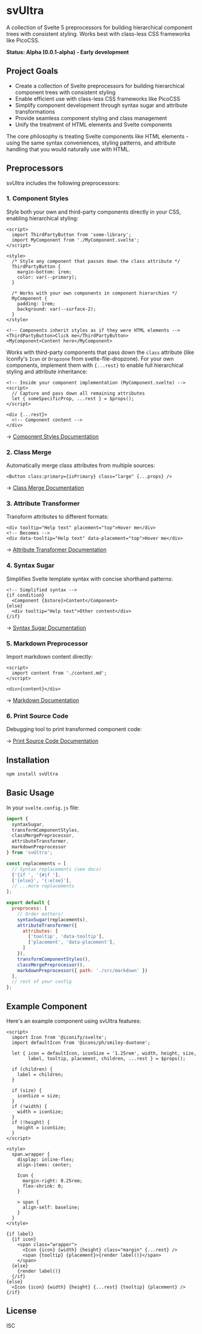 # svUltra

A collection of Svelte 5 preprocessors for building hierarchical component trees with consistent styling. Works best with class-less CSS frameworks like PicoCSS.

**Status: Alpha (0.0.1-alpha) - Early development**

## Project Goals

- Create a collection of Svelte preprocessors for building hierarchical component trees with consistent styling
- Enable efficient use with class-less CSS frameworks like PicoCSS
- Simplify component development through syntax sugar and attribute transformations
- Provide seamless component styling and class management
- Unify the treatment of HTML elements and Svelte components

The core philosophy is treating Svelte components like HTML elements - using the same syntax conveniences, styling patterns, and attribute handling that you would naturally use with HTML.

## Preprocessors

svUltra includes the following preprocessors:

### 1. Component Styles

Style both your own and third-party components directly in your CSS, enabling hierarchical styling:

```svelte
<script>
  import ThirdPartyButton from 'some-library';
  import MyComponent from './MyComponent.svelte';
</script>

<style>
  /* Style any component that passes down the class attribute */
  ThirdPartyButton {
    margin-bottom: 1rem;
    color: var(--primary);
  }
  
  /* Works with your own components in component hierarchies */
  MyComponent {
    padding: 1rem;
    background: var(--surface-2);
  }
</style>

<!-- Components inherit styles as if they were HTML elements -->
<ThirdPartyButton>Click me</ThirdPartyButton>
<MyComponent>Content here</MyComponent>
```

Works with third-party components that pass down the `class` attribute (like Iconify's `Icon` or `Dropzone` from svelte-file-dropzone). For your own components, implement them with `{...rest}` to enable full hierarchical styling and attribute inheritance:

```svelte
<!-- Inside your component implementation (MyComponent.svelte) -->
<script>
  // Capture and pass down all remaining attributes  
  let { someSpecificProp, ...rest } = $props();
</script>

<div {...rest}>
  <!-- Component content -->
</div>
```

→ [Component Styles Documentation](./docs/component-styles.md)

### 2. Class Merge

Automatically merge class attributes from multiple sources:

```svelte
<Button class:primary={isPrimary} class="large" {...props} />
```

→ [Class Merge Documentation](./docs/class-merge.md)

### 3. Attribute Transformer

Transform attributes to different formats:

```svelte
<div tooltip="Help text" placement="top">Hover me</div>
<!-- Becomes -->
<div data-tooltip="Help text" data-placement="top">Hover me</div>
```

→ [Attribute Transformer Documentation](./docs/attribute-transformer.md)

### 4. Syntax Sugar

Simplifies Svelte template syntax with concise shorthand patterns:

```svelte
<!-- Simplified syntax -->
{if condition}
  <Component {$store}>Content</Component>
{else}
  <div tooltip="Help text">Other content</div>
{/if}
```

→ [Syntax Sugar Documentation](./docs/syntax-sugar.md)

### 5. Markdown Preprocessor

Import markdown content directly:

```svelte
<script>
  import content from './content.md';
</script>

<div>{content}</div>
```

→ [Markdown Documentation](./docs/markdown.md)

### 6. Print Source Code

Debugging tool to print transformed component code:

→ [Print Source Code Documentation](./docs/print.md)

## Installation

```bash
npm install svUltra
```

## Basic Usage

In your `svelte.config.js` file:

```javascript
import { 
  syntaxSugar,
  transformComponentStyles,
  classMergePreprocessor,
  attributeTransformer,
  markdownPreprocessor
} from 'svUltra';

const replacements = [
  // Syntax replacements (see docs)
  ['{if ', '{#if '],
  ['{else}', '{:else}'],
  // ...more replacements
];

export default {
  preprocess: [
    // Order matters!
    syntaxSugar(replacements),
    attributeTransformer({
      attributes: [
        ['tooltip', 'data-tooltip'],
        ['placement', 'data-placement'],
      ]
    }),
    transformComponentStyles(),
    classMergePreprocessor(),
    markdownPreprocessor({ path: './src/markdown' })
  ],
  // rest of your config
};
```

## Example Component

Here's an example component using svUltra features:

```svelte
<script>
  import Icon from '@iconify/svelte';
  import defaultIcon from '@icons/ph/smiley-duotone';

  let { icon = defaultIcon, iconSize = '1.25rem', width, height, size,
        label, tooltip, placement, children, ...rest } = $props();

  if (children) {
    label = children;
  }

  if (size) {
    iconSize = size;
  }
  if (!width) {
    width = iconSize;
  }
  if (!height) {
    height = iconSize;
  }
</script>

<style>
  span.wrapper {
    display: inline-flex;
    align-items: center;

    Icon {
      margin-right: 0.25rem;
      flex-shrink: 0;
    }

    > span {
      align-self: baseline;
    }
  }
</style>

{if label}
  {if icon}
    <span class="wrapper">
      <Icon {icon} {width} {height} class="margin" {...rest} />
      <span {tooltip} {placement}>{render label()}</span>
    </span>
  {else}
    {render label()}
  {/if}
{else}
  <Icon {icon} {width} {height} {...rest} {tooltip} {placement} />
{/if}
```

## License

ISC